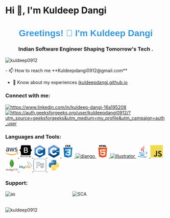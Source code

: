 <h1 ">Hi 👋, I'm Kuldeep Dangi</h1>

<h1 align="center" style="text-align: center; font-family: Arial, sans-serif; color: #3498db;">Greetings! 🌟 I'm Kuldeep Dangi</h1>

<h3 align="center">Indian Software Engineer Shaping Tomorrow's Tech .</h3>
<p align="left"> <img src="https://komarev.com/ghpvc/?username=kuldeep0912&label=Profile%20views&color=0e75b6&style=flat" alt="kuldeep0912" /> </p>
- 📫 How to reach me **Kuldeepdangi0912@gmail.com**

- 📄 Know about my experiences [ikuldeepdangi.github.io](https://ikuldeepdangi.github.io)
<h3 align="left">Connect with me:</h3>
<p align="left">
<a href="https://linkedin.com/in/https://www.linkedin.com/in/kuldeep-dangi-16a195208" target="blank"><img align="center" src="https://raw.githubusercontent.com/rahuldkjain/github-profile-readme-generator/master/src/images/icons/Social/linked-in-alt.svg" alt="https://www.linkedin.com/in/kuldeep-dangi-16a195208" height="30" width="40" /></a>
<a href="https://auth.geeksforgeeks.org/user/https://auth.geeksforgeeks.org/user/kuldeepdangi0912/?utm_source=geeksforgeeks&utm_medium=my_profile&utm_campaign=auth_user" target="blank"><img align="center" src="https://raw.githubusercontent.com/rahuldkjain/github-profile-readme-generator/master/src/images/icons/Social/geeks-for-geeks.svg" alt="https://auth.geeksforgeeks.org/user/kuldeepdangi0912/?utm_source=geeksforgeeks&utm_medium=my_profile&utm_campaign=auth_user" height="30" width="40" /></a>
</p>
<h3 align="left">Languages and Tools:</h3>
<p align="left"> <a href="https://aws.amazon.com" target="_blank" rel="noreferrer"> <img src="https://raw.githubusercontent.com/devicons/devicon/master/icons/amazonwebservices/amazonwebservices-original-wordmark.svg" alt="aws" width="40" height="40"/> </a> <a href="https://getbootstrap.com" target="_blank" rel="noreferrer"> <img src="https://raw.githubusercontent.com/devicons/devicon/master/icons/bootstrap/bootstrap-plain-wordmark.svg" alt="bootstrap" width="40" height="40"/> </a> <a href="https://www.cprogramming.com/" target="_blank" rel="noreferrer"> <img src="https://raw.githubusercontent.com/devicons/devicon/master/icons/c/c-original.svg" alt="c" width="40" height="40"/> </a> <a href="https://www.w3schools.com/cpp/" target="_blank" rel="noreferrer"> <img src="https://raw.githubusercontent.com/devicons/devicon/master/icons/cplusplus/cplusplus-original.svg" alt="cplusplus" width="40" height="40"/> </a> <a href="https://www.w3schools.com/css/" target="_blank" rel="noreferrer"> <img src="https://raw.githubusercontent.com/devicons/devicon/master/icons/css3/css3-original-wordmark.svg" alt="css3" width="40" height="40"/> </a> <a href="https://www.djangoproject.com/" target="_blank" rel="noreferrer"> <img src="https://cdn.worldvectorlogo.com/logos/django.svg" alt="django" width="40" height="40"/> </a> <a href="https://www.w3.org/html/" target="_blank" rel="noreferrer"> <img src="https://raw.githubusercontent.com/devicons/devicon/master/icons/html5/html5-original-wordmark.svg" alt="html5" width="40" height="40"/> </a> <a href="https://www.adobe.com/in/products/illustrator.html" target="_blank" rel="noreferrer"> <img src="https://www.vectorlogo.zone/logos/adobe_illustrator/adobe_illustrator-icon.svg" alt="illustrator" width="40" height="40"/> </a> <a href="https://www.java.com" target="_blank" rel="noreferrer"> <img src="https://raw.githubusercontent.com/devicons/devicon/master/icons/java/java-original.svg" alt="java" width="40" height="40"/> </a> <a href="https://developer.mozilla.org/en-US/docs/Web/JavaScript" target="_blank" rel="noreferrer"> <img src="https://raw.githubusercontent.com/devicons/devicon/master/icons/javascript/javascript-original.svg" alt="javascript" width="40" height="40"/> </a> <a href="https://www.mongodb.com/" target="_blank" rel="noreferrer"> <img src="https://raw.githubusercontent.com/devicons/devicon/master/icons/mongodb/mongodb-original-wordmark.svg" alt="mongodb" width="40" height="40"/> </a> <a href="https://www.mysql.com/" target="_blank" rel="noreferrer"> <img src="https://raw.githubusercontent.com/devicons/devicon/master/icons/mysql/mysql-original-wordmark.svg" alt="mysql" width="40" height="40"/> </a> <a href="https://www.photoshop.com/en" target="_blank" rel="noreferrer"> <img src="https://raw.githubusercontent.com/devicons/devicon/master/icons/photoshop/photoshop-line.svg" alt="photoshop" width="40" height="40"/> </a> <a href="https://www.python.org" target="_blank" rel="noreferrer"> <img src="https://raw.githubusercontent.com/devicons/devicon/master/icons/python/python-original.svg" alt="python" width="40" height="40"/> </a> </p>
<h3 align="left">Support:</h3>
<p><a href="https://www.buymeacoffee.com/as"> <img align="left" src="https://cdn.buymeacoffee.com/buttons/v2/default-yellow.png" height="50" width="210" alt="as" /></a><a href="https://ko-fi.com/SCA"> <img align="left" src="https://cdn.ko-fi.com/cdn/kofi3.png?v=3" height="50" width="210" alt="SCA" /></a></p><br><br>
<p><img align="left" src="https://github-readme-stats.vercel.app/api/top-langs?username=kuldeep0912&show_icons=true&locale=en&layout=compact" alt="kuldeep0912" /></p>

